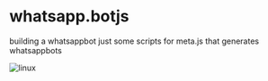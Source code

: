 # whatsapp.botjs
building a whatsappbot
just some scripts for meta.js that generates whatsappbots


![linux](https://user-images.githubusercontent.com/126305902/235362072-5e4f8a34-f436-4f43-84a5-2217f6279db5.jpg)
